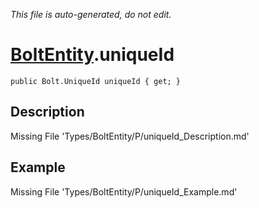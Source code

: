 *This file is auto-generated, do not edit.*

# [BoltEntity](Types/BoltEntity.md).uniqueId
`public Bolt.UniqueId uniqueId { get; }`
## Description
Missing File 'Types/BoltEntity/P/uniqueId_Description.md'
## Example
Missing File 'Types/BoltEntity/P/uniqueId_Example.md'
